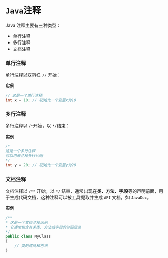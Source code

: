 # `Java`注释

Java 注释主要有三种类型：

- 单行注释
- 多行注释
- 文档注释



### 单行注释

单行注释以双斜杠 `//` 开始：

**实例**

```java
// 这是一个单行注释 
int x = 10; // 初始化一个变量x为10
```



### 多行注释

多行注释以 `/*`开始，以 `*/`结束：

**实例**

```java
/* 
这是一个多行注释 
可以用来注释多行代码 
*/ 
int y = 20; // 初始化一个变量y为20
```



### 文档注释

文档注释以 `/**` 开始，以 `*/` 结束，通常出现在**类、方法、字段**等的声明前面，用于生成代码文档，这种注释可以被工具提取并生成 `API` 文档，如 `JavaDoc`。

**实例**

```java
/** 
* 这是一个文档注释示例 
* 它通常包含有关类、方法或字段的详细信息 
*/ 
public class MyClass 
{    
    // 类的成员和方法 
}
```

